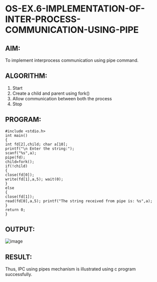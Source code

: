 # OS-EX.6-IMPLEMENTATION-OF-INTER-PROCESS-COMMUNICATION-USING-PIPE

## AIM:
To implement interprocess communication using pipe command.

## ALGORITHM:
1. Start
2. Create a child and parent using fork()
3. Allow communication between both the process
4. Stop

## PROGRAM:
```
#include <stdio.h>
int main()
{
int fd[2],child; char a[10];
printf("\n Enter the string:");
scanf("%s",a);
pipe(fd);
child=fork();
if(!child)
{
close(fd[0]);
write(fd[1],a,5); wait(0);
}
else
{
close(fd[1]);
read(fd[0],a,5); printf("The string received from pipe is: %s",a);
}
return 0;
}
```

## OUTPUT:
![image](https://github.com/Madhav005/OS-EX.6-IMPLEMENTATION-OF-INTER-PROCESS-COMMUNICATION-USING-PIPE/assets/110885274/671af47e-7e2b-48b3-9df8-19852a0e74e3)

## RESULT:
Thus, IPC using pipes mechanism is illustrated using c program successfully.


